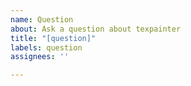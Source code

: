 ```yaml
---
name: Question
about: Ask a question about texpainter
title: "[question]"
labels: question
assignees: ''

---
```



